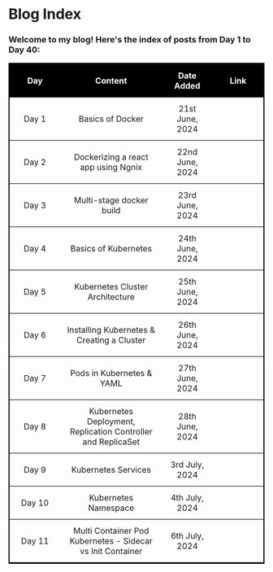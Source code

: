 # Blog Index

<style>
  table {
    width: 100%;
    border-collapse: collapse;
    border: 2px solid #000;
  }

  th, td {
    padding: 12px;
    text-align: center;
    border-bottom: 1px solid #000;
  }

  th {
    background-color: #000;
    color: #000;
  }

  

  tr:hover {
    background-color: #000;
  }

  a {
    color: #000;
    text-decoration: none;
    font-weight: bold;
  }

  a:hover {
    text-decoration: underline;
  }
</style>

### Welcome to my blog! Here's the index of posts from Day 1 to Day 40:

<table>
  <thead>
    <tr>
      <th style="width: 20%; color: white;">Day</th>
      <th style="width: 40%; color: white;">Content</th>
       <th style="width: 20%; color: white;">Date Added</th>
      <th style="width: 20%; color: white;">Link</th>
    </tr>
  </thead>
  <tbody>
    <tr>
      <td>Day 1</td>
      <td>Basics of Docker</td>
      <td>21st June, 2024</td>
      <td><a href="/day/1" style="color: white; text-decoration: underline;">/day/1</a></td>
    </tr>
    <tr>
      <td>Day 2</td>
      <td>Dockerizing a react app using Ngnix</td>
      <td>22nd June, 2024</td>
      <td><a href="/day/2" style="color: white; text-decoration: underline;">/day/2</a></td>
    </tr>
    <tr>
      <td>Day 3</td>
      <td>Multi-stage docker build</td>
      <td>23rd June, 2024</td>
      <td><a href="/day/3" style="color: white; text-decoration: underline;">/day/3</a></td>
    </tr>
    <tr>
      <td>Day 4</td>
      <td>Basics of Kubernetes</td>
      <td>24th June, 2024</td>
      <td><a href="/day/4" style="color: white; text-decoration: underline;">/day/4</a></td>
    </tr>
    <tr>
      <td>Day 5</td>
      <td>Kubernetes Cluster Architecture</td>
      <td>25th June, 2024</td>
      <td><a href="/day/5" style="color: white; text-decoration: underline;">/day/5</a></td>
    </tr>
    <tr>
      <td>Day 6</td>
      <td>Installing Kubernetes & Creating a Cluster</td>
      <td>26th June, 2024</td>
      <td><a href="/day/6" style="color: white; text-decoration: underline;">/day/6</a></td>
    </tr>
    <tr>
      <td>Day 7</td>
      <td>Pods in Kubernetes & YAML</td>
      <td>27th June, 2024</td>
      <td><a href="/day/7" style="color: white; text-decoration: underline;">/day/7</a></td>
    </tr>
    <tr>
      <td>Day 8</td>
      <td>Kubernetes Deployment, Replication Controller and ReplicaSet</td>
      <td>28th June, 2024</td>
      <td><a href="/day/8" style="color: white; text-decoration: underline;">/day/8</a></td>
    </tr>
    <tr>
      <td>Day 9</td>
      <td>Kubernetes Services</td>
      <td>3rd July, 2024</td>
      <td><a href="/day/9" style="color: white; text-decoration: underline;">/day/9</a></td>
    </tr>
    <tr>
      <td>Day 10</td>
      <td>Kubernetes Namespace</td>
      <td>4th July, 2024</td>
      <td><a href="/day/10" style="color: white; text-decoration: underline;">/day/10</a></td>
    </tr>
    <tr>
      <td>Day 11</td>
      <td>Multi Container Pod Kubernetes - Sidecar vs Init Container</td>
      <td>6th July, 2024</td>
      <td><a href="/day/11" style="color: white; text-decoration: underline;">/day/11</a></td>
    </tr>
  </tbody>
</table>
